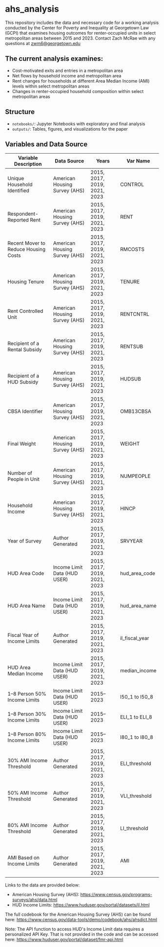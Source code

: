 # ahs_analysis
This repository includes the data and necessary code for a working analysis conducted by the Center for Poverty and Inequality at Georgetown Law (GCPI) that examines housing outcomes for renter-occupied units in select metropolitan areas between 2015 and 2023. Contact Zach McRae with any questions at zwm6@georgetown.edu

## The current analysis examines:
- Cost-motivated exits and entries in a metropolitan area
- Net flows by household income and metropolitan area
- Rent changes for households at different Area Median Income (AMI) levels within select metropolitan areas
- Changes in renter-occupied household composition within select metropolitan areas

## Structure
- `notebooks/`: Jupyter Notebooks with exploratory and final analysis
- `outputs/`: Tables, figures, and visualizations for the paper

## Variables and Data Source
| Variable Description | Data Source                   | Years                        | Var Name       |
|----------------------|-------------------------------|------------------------------|----------------|
| Unique Household Identified | American Housing Survey (AHS)     | 2015, 2017, 2019, 2021, 2023 | CONTROL        |
| Respondent-Reported Rent | American Housing Survey (AHS)     | 2015, 2017, 2019, 2021, 2023 | RENT           |
| Recent Mover to Reduce Housing Costs | American Housing Survey (AHS)     | 2015, 2017, 2019, 2021, 2023 | RMCOSTS        |
| Housing Tenure         | American Housing Survey (AHS)     | 2015, 2017, 2019, 2021, 2023 | TENURE         |
| Rent Controlled Unit   | American Housing Survey (AHS)     | 2015, 2017, 2019, 2021, 2023 | RENTCNTRL      |
| Recipient of a Rental Subsidy | American Housing Survey (AHS)     | 2015, 2017, 2019, 2021, 2023 | RENTSUB        |
| Recipient of a HUD Subsidy | American Housing Survey (AHS)     | 2015, 2017, 2019, 2021, 2023 | HUDSUB         |
| CBSA Identifier        | American Housing Survey (AHS)     | 2015, 2017, 2019, 2021, 2023 | OMB13CBSA      |
| Final Weight           | American Housing Survey (AHS)     | 2015, 2017, 2019, 2021, 2023 | WEIGHT         |
| Number of People in Unit | American Housing Survey (AHS)     | 2015, 2017, 2019, 2021, 2023 | NUMPEOPLE      |
| Household Income       | American Housing Survey (AHS)     | 2015, 2017, 2019, 2021, 2023 | HINCP          |
| Year of Survey         | Author Generated                 | 2015, 2017, 2019, 2021, 2023 | SRVYEAR        |
| HUD Area Code          | Income Limit Data (HUD USER)     | 2015, 2017, 2019, 2021, 2023 | hud_area_code  |
| HUD Area Name          | Income Limit Data (HUD USER)     | 2015, 2017, 2019, 2021, 2023 | hud_area_name  |
| Fiscal Year of Income Limits | Author Generated             | 2015, 2017, 2019, 2021, 2023 | il_fiscal_year |
| HUD Area Median Income | Income Limit Data (HUD USER)     | 2015, 2017, 2019, 2021, 2023 | median_income  |
| 1–8 Person 50% Income Limits | Income Limit Data (HUD USER) | 2015–2023                    | l50_1 to l50_8 |
| 1–8 Person 30% Income Limits | Income Limit Data (HUD USER) | 2015–2023                    | ELI_1 to ELI_8 |
| 1–8 Person 80% Income Limits | Income Limit Data (HUD USER) | 2015–2023                    | l80_1 to l80_8 |
| 30% AMI Income Threshold | Author Generated               | 2015, 2017, 2019, 2021, 2023 | ELI_threshold  |
| 50% AMI Income Threshold | Author Generated               | 2015, 2017, 2019, 2021, 2023 | VLI_threshold  |
| 80% AMI Income Threshold | Author Generated               | 2015, 2017, 2019, 2021, 2023 | LI_threshold   |
| AMI Based on Income Limits | Author Generated             | 2015, 2017, 2019, 2021, 2023 | AMI            |

Links to the data are provided below:
- American Housing Survey (AHS): https://www.census.gov/programs-surveys/ahs/data.html
- HUD Income Limits: https://www.huduser.gov/portal/datasets/il.html

The full codebook for the American Housing Survey (AHS) can be found here: https://www.census.gov/data-tools/demo/codebook/ahs/ahsdict.html

Note: The API function to access HUD's Income Limit data requires a personalized API Key. That is not provided in the code and can be accessed here: https://www.huduser.gov/portal/dataset/fmr-api.html  

